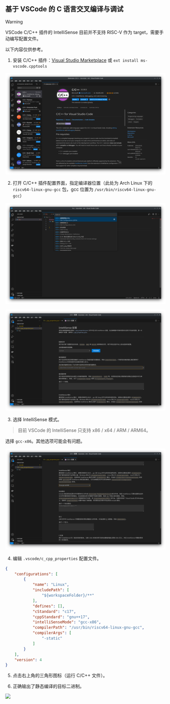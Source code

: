 ## 基于 VSCode 的 C 语言交叉编译与调试

> [!WARNING]  
> VSCode C/C++ 插件的 IntelliSense 目前并不支持 RISC-V 作为 target，需要手动编写配置文件。

以下内容仅供参考。

1. 安装 C/C++ 插件：[Visual Studio Marketplace](https://marketplace.visualstudio.com/items?itemName=ms-vscode.cpptools) 或 `ext install ms-vscode.cpptools`

![](./images/01.png)

2. 打开 C/C++ 插件配置界面，指定编译器位置（此处为 Arch Linux 下的 `riscv64-linux-gnu-gcc` 包，gcc 位置为 `/usr/bin/riscv64-linux-gnu-gcc`）

![](./images/02.png)

![](./images/03.png)

3. 选择 IntelliSense 模式。

> 目前 VSCode 的 IntelliSense 只支持 x86 / x64 / ARM / ARM64。

选择 `gcc-x86`。其他选项可能会有问题。

![](./images/04.png)

4. 编辑 `.vscode/c_cpp_properties` 配置文件。

```json
{
    "configurations": [
        {
            "name": "Linux",
            "includePath": [
                "${workspaceFolder}/**"
            ],
            "defines": [],
            "cStandard": "c17",
            "cppStandard": "gnu++17",
            "intelliSenseMode": "gcc-x86",
            "compilerPath": "/usr/bin/riscv64-linux-gnu-gcc",
            "compilerArgs": [
                "-static"
            ]
        }
    ],
    "version": 4
}
```

5. 点击右上角的三角形图标（运行 C/C++ 文件）。

6. 正确输出了静态编译的目标二进制。

![](05.png)